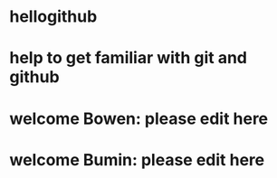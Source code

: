 hellogithub
===========

help to get familiar with git and github
===
welcome Bowen: please edit here
===
welcome Bumin: please edit here
===
